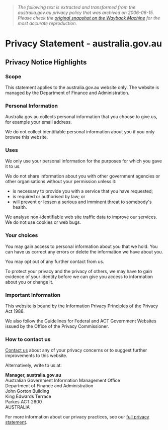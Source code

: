 > *The following text is extracted and transformed from the australia.gov.au privacy policy that was archived on 2006-06-15. Please check the [original snapshot on the Wayback Machine](https://web.archive.org/web/20060615212227id_/http%3A//www.australia.gov.au/privacy) for the most accurate reproduction.*

# Privacy Statement - australia.gov.au

## Privacy Notice Highlights

### Scope

This statement applies to the australia.gov.au website only. The website is managed by the Department of Finance and Administration. 

### Personal Information

Australia.gov.au collects personal information that you choose to give us, for example your email address. 

We do not collect identifiable personal information about you if you only browse this website. 

### Uses

We only use your personal information for the purposes for which you gave it to us. 

We do not share information about you with other government agencies or other organisations without your permission unless it: 

  * is necessary to provide you with a service that you have requested;
  * is required or authorised by law; or
  * will prevent or lessen a serious and imminent threat to somebody's health.



We analyse non-identifiable web site traffic data to improve our services. We do not use cookies or web bugs. 

### Your choices

You may gain access to personal information about you that we hold. You can have us correct any errors or delete the information we have about you. 

You may opt out of any further contact from us. 

To protect your privacy and the privacy of others, we may have to gain evidence of your identity before we can give you access to information about you or change it. 

### Important Information

This website is bound by the Information Privacy Principles of the Privacy Act 1988. 

We also follow the Guidelines for Federal and ACT Government Websites issued by the Office of the Privacy Commissioner. 

### How to contact us

[Contact us](https://web.archive.org/contactus) about any of your privacy concerns or to suggest further improvements to this website. 

Alternatively, write to us at: 

**Manager, australia.gov.au**  
Australian Government Information Management Office  
Department of Finance and Administration  
John Gorton Building  
King Edwards Terrace  
Parkes ACT 2600  
AUSTRALIA 

For more information about our privacy practices, see our [full privacy statement](https://web.archive.org/privacy-full). 

